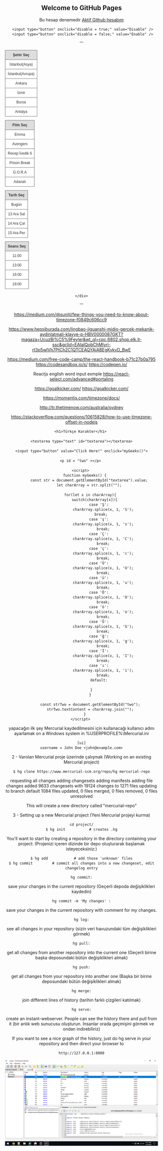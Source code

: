 ## Welcome to GitHub Pages

Bu hesap denemedir [Aktif Github hesabım](https://github.com/sertacguler) 

	
	
	 <input type="button" onclick="disable = true;" value="Disable" />
	 <input type="button" onclick="disable = false;" value="Enable" />


'''

<html>
<head>
<link rel="stylesheet" href="https://stackpath.bootstrapcdn.com/bootstrap/4.3.1/css/bootstrap.min.css" integrity="sha384-ggOyR0iXCbMQv3Xipma34MD+dH/1fQ784/j6cY/iJTQUOhcWr7x9JvoRxT2MZw1T" crossorigin="anonymous">
<script type="text/javascript">
disable = new Boolean();
disable1 = new Boolean();
disable2 = new Boolean();
disable3 = new Boolean();

 function highlight(a) {
  if(disable==false)a.className='highlight'
 }
 
 function x(a) {
  if(disable1==true)a.className='div'
  else a.className='div disabled'
 }

 function y(a) {
  if(disable2==true)a.className='highlight'
  else a.className='div disabled'
 }
 
 function z(a) {
  if(disable3==true)a.className='highlight'
  else a.className='div disabled'
 }
 
 
 
 
 
 
 
 function normal(a) {
  a.className='normal'
 }
</script>
<style type="text/css">

.div.disabled {
  opacity: 0.25; 
  cursor: not-allowed;
}

 table#tblTest {
  width: 100%;
  margin-top: 10px;
  font-family: verdana,arial,sans-serif;
  font-size:12px;
  color:#333333;
  border-width: 1px;
  border-color: #666666;
  border-collapse: collapse;
 }

 table#tblTest tr.highlight td {
  background-color: #8888ff;
 }

 table#tblTest tr.normal {
  background-color: #ffffff;
 }

 table#tblTest th {
  white-space: nowrap; 
  border-width: 1px;
  padding: 8px;
  border-style: solid;
  border-color: #666666;
  background-color: #dedede;
 }

 table#tblTest td {
  border-width: 1px;
  padding: 8px;
  border-style: solid;
  border-color: #666666;
  background-color: #ffffff;
 }
</style>
</head>
<body>
<div class="container">
  <div class="row justify-content-md-center">
    <div class="col col-lg-2">
      <table id="tblTest" class="table">
	  <thead>
		<tr>
		  <th scope="col">Şehir Seç</th>
		</tr>
	  </thead>
	  <tbody>
	   <tr onclick="disable1 = true" onMouseOver="highlight(this)" onMouseOut="normal(this)" >
        <td>İstanbul(Asya)</td>    
    </tr>
    <tr onMouseOver="highlight(this)" onMouseOut="normal(this)" >
        <td>İstanbul(Avrupa)</td>   
    </tr>
    <tr onMouseOver="highlight(this)" onMouseOut="normal(this)" > 
        <td>Ankara</td> 
    </tr>
    <tr onMouseOver="highlight(this)" onMouseOut="normal(this)" >
        <td>İzmir</td> 
    </tr>
    <tr onMouseOver="highlight(this)" onMouseOut="normal(this)" >
        <td>Bursa</td>  
    </tr>
    <tr onMouseOver="highlight(this)" onMouseOut="normal(this)" >
        <td>Antalya</td>  
    </tr>
	  </tbody>
	</table>
    </div>
    <div class="col col-lg-2">
	<div onMouseOver="x(this)" onMouseOut="x(this)">
    <table id="tblTest" class="table">
		<thead>
			<tr>
				<th scope="col">Film Seç</th>
			</tr>
		</thead>
		<tbody>
			<tr onclick="disable2 = true"  onMouseOver="x(this)" onMouseOut="normal(this)" >
				<td>Emma</td>  
			</tr>
			<tr onMouseOver="x(this)" onMouseOut="normal(this)" >
				<td>Avengers</td>   
			</tr>
			<tr onMouseOver="x(this)" onMouseOut="normal(this)" > 
				<td>Recep İvedik 6</td> 
			</tr>
			<tr onMouseOver="x(this)" onMouseOut="normal(this)" >
				<td>Prison Break</td> 
			</tr>
			<tr onMouseOver="x(this)" onMouseOut="normal(this)" >
				<td>G.O.R.A</td> 
			</tr>
			<tr onMouseOver="x(this)" onMouseOut="normal(this)" >
				<td>Adanalı</td> 
			</tr>
		 </tbody>
	</table>
   </div>
   </div>
    <div class="col col-lg-2">
	<div onMouseOver="y(this)" onMouseOut="y(this)">
		    <table id="tblTest" class="table">
	  <thead>
		<tr>
		  <th scope="col">Tarih Seç</th>
		</tr>
	  </thead>
	  <tbody>
	   <tr  onclick="disable3 = true" onMouseOver="y(this)" onMouseOut="normal(this)" >
        <td>Bugün</td>
    </tr>
    <tr onMouseOver="y(this)" onMouseOut="normal(this)" >
        <td>13 Ara Sal</td>   
    </tr>
    <tr onMouseOver="y(this)" onMouseOut="normal(this)" > 
        <td>14 Ara Çar</td> 
    </tr>
    <tr onMouseOver="y(this)" onMouseOut="normal(this)" >
        <td>15 Ara Per</td> 
    </tr>
	  </tbody>
	</table>
	</div>
    </div> 
	<div class="col col-lg-2">
	<div onMouseOver="z(this)" onMouseOut="z(this)">
		    <table id="tblTest" class="table">
	  <thead>
		<tr>
		  <th scope="col">Seans Seç</th>
		</tr>
	  </thead>
	  <tbody>
	   <tr onMouseOver="z(this)" onMouseOut="normal(this)" >
        <td>11:00</td>
    </tr>
    <tr onMouseOver="z(this)" onMouseOut="normal(this)" >
        <td>13:00</td>   
    </tr>
    <tr onMouseOver="z(this)" onMouseOut="normal(this)" > 
        <td>16:00</td> 
    </tr>
    <tr onMouseOver="z(this)" onMouseOut="normal(this)" >
        <td>19:00</td> 
    </tr>
	  </tbody>
	</table>
	</div>
	
    </div>
  </div>
</div>
</body>
</html>

'''


https://medium.com/@sunitj/few-things-you-need-to-know-about-timezone-f0849c606cc9




https://www.hepsiburada.com/lingbao-jiguanshi-midio-gercek-mekanik-aydinlatmali-klavye-p-HBV0000087GKT?magaza=UcuzBi%C5%9Feyler&wt_gl=cpc.6802.shop.elk.it-ssc&gclid=EAIaIQobChMIyrj-rt3p5wIVh7PtCh2C1QTCEAQYAiABEgKvkvD_BwE


https://medium.com/free-code-camp/the-react-handbook-b71c27b0a795
https://codesandbox.io/s/
https://codepen.io/

Reactjs english word input exmple
https://react-select.com/advanced#portaling


https://goalkicker.com/
https://goalkicker.com/

https://momentjs.com/timezone/docs/

http://tr.thetimenow.com/australia/sydney

https://stackoverflow.com/questions/10615828/how-to-use-timezone-offset-in-nodejs



<!DOCTYPE html> 
<html> 
  
<head> 
    <title> 
        Türkçe Karakter
    </title> 
</head> 
  
<body style="text-align:center;"> 
  
    <h1>Türkçe Karakter</h1> 
          
    <textarea type="text" id="textarea"></textarea>
	
    <input type="button" value="Click Here!" onclick="myGeeks()">
	
    <p id = "two" ></p> 
	
    <script> 
        function myGeeks() { 
            const str = document.getElementById("textarea").value; 
            let charArray = str.split(""); 

			for(let x in charArray){
				switch(charArray[x]){
					case 'Ş':
						charArray.splice(x, 1, 'S');
					  break;
					case 'ş':
						charArray.splice(x, 1, 's');
						break;
					case 'Ç':
						charArray.splice(x, 1, 'C');
						break;
					case 'ç':
						charArray.splice(x, 1, 'c');
					    break;
					case 'Ü':
						charArray.splice(x, 1, 'U');
						break;
					case 'ü':
						charArray.splice(x, 1, 'u');
						break;
					case 'Ö':
						charArray.splice(x, 1, 'O');
					    break;
					case 'ö':
						charArray.splice(x, 1, 'o');
						break;
					case 'Ğ':
						charArray.splice(x, 1, 'G');
						break;
					case 'ğ':
						charArray.splice(x, 1, 'g');
						break;
					case 'İ':
						charArray.splice(x, 1, 'I');
						break;
					case 'ı':
						charArray.splice(x, 1, 'i');
						break;
					default:
						
				}	
			}
			
			const strTwo = document.getElementById("two");
			strTwo.textContent = charArray.join("");
        } 
    </script> 
</body> 
  
</html>                     









yapacağın ilk şey Mercurial kaydedilmesini için kullanacağı kullanıcı adını ayarlamak
on a Windows system in %USERPROFILE%\Mercurial.ini
```
[ui]
username = John Doe <john@example.com>
```

2 - Varolan Mercurial proje üzerinde çalışmak 
(Working on an existing Mercurial project)
```
$ hg clone https://www.mercurial-scm.org/repo/hg mercurial-repo
```
requesting all changes
adding changesets
adding manifests
adding file changes
added 9633 changesets with 19124 changes to 1271 files
updating to branch default
1084 files updated, 0 files merged, 0 files removed, 0 files unresolved


This will create a new directory called "mercurial-repo"



3 - Setting up a new Mercurial project (Yeni Mercurial projeyi kurma)
```
cd project/
$ hg init           # creates .hg
```
You'll want to start by creating a repository in the directory containing your project:
(Projenizi içeren dizinde bir depo oluşturarak başlamak isteyeceksiniz:)

```
$ hg add            # add those 'unknown' files
$ hg commit         # commit all changes into a new changeset, edit changelog entry
```
```
hg commit:
```
save your changes in the current repository 
(Geçerli depoda değişiklikleri kaydedin)

```
hg commit -m 'My changes' :
```
save your changes in the current repository with comment for my changes.

```
hg log:
```
see all changes in your repository 
(sizin veri havuzundaki tüm değişiklikleri görmek)

```
hg pull:
```
get all changes from another repository into the current one
 (Geçerli birine başka deposundaki bütün değişiklikleri almak)

```
hg push:
```
get all changes from your repository into another one 
(Başka bir birine deposundaki bütün değişiklikleri almak)

```
hg merge:
```
join different lines of history 
(tarihin farklı çizgileri katılmak)



```
hg serve:
```
create an instant-webserver. People can see the history there and pull from it 
(bir anlık web sunucusu oluşturun. İnsanlar orada geçmişini görmek ve ondan indirebiliriz)







If you want to see a nice graph of the history, just do hg serve in your repository and then direct your browser to

    http://127.0.0.1:8000
    
    
![TortoiseHg](https://raw.githubusercontent.com/SertacGG/SertacGG.github.io/master/tortoiseHg.png)

    
